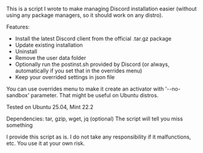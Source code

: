 This is a script I wrote to make managing Discord installation easier (without using any package managers, so it should work on any distro).

Features:
- Install the latest Discord client from the official .tar.gz package
- Update existing installation
- Uninstall
- Remove the user data folder
- Optionally run the postinst.sh provided by Discord (or always, automatically if you set that in the overrides menu)
- Keep your overrided settings in json file

You can use overrides menu to make it create an activator with '--no-sandbox' parameter. That might be useful on Ubuntu distros.

Tested on Ubuntu 25.04, Mint 22.2

Dependencies:
tar, gzip, wget, jq (optional)
The script will tell you miss something

I provide this script as is. I do not take any responsibility if it malfunctions, etc.
You use it at your own risk.
